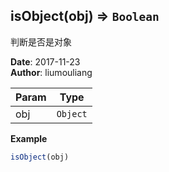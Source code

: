 ## isObject(obj) ⇒ <code>Boolean</code>
<p>判断是否是对象</p>

**Date**: 2017-11-23  
**Author**: liumouliang  

| Param | Type |
| --- | --- |
| obj | <code>Object</code> | 

**Example**  
```javascript
isObject(obj)
```
